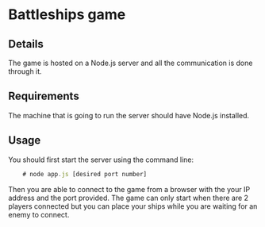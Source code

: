 # Battleships game
## Details
The game is hosted on a Node.js server and all the communication is done through it.

## Requirements
The machine that is going to run the server should have Node.js installed.

## Usage
You should first start the server using the command line:
```Node.js
	# node app.js [desired port number]
```
Then you are able to connect to the game from a browser with the your IP address and the port provided. The game can only start when there are 2 players connected but you can place your ships while you are waiting for an enemy to connect.
